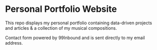 <h1> Personal Portfolio Website </h1>
This repo displays my personal portfolio containing data-driven projects and articles & a collection of my musical compositions.


Contact form powered by 99Inbound and is sent directly to my email address.
